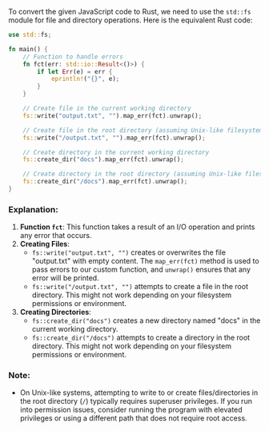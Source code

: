  To convert the given JavaScript code to Rust, we need to use the `std::fs` module for file and directory operations. Here is the equivalent Rust code:

```rust
use std::fs;

fn main() {
    // Function to handle errors
    fn fct(err: std::io::Result<()>) {
        if let Err(e) = err {
            eprintln!("{}", e);
        }
    }

    // Create file in the current working directory
    fs::write("output.txt", "").map_err(fct).unwrap();

    // Create file in the root directory (assuming Unix-like filesystem)
    fs::write("/output.txt", "").map_err(fct).unwrap();

    // Create directory in the current working directory
    fs::create_dir("docs").map_err(fct).unwrap();

    // Create directory in the root directory (assuming Unix-like filesystem)
    fs::create_dir("/docs").map_err(fct).unwrap();
}
```

### Explanation:
1. **Function `fct`**: This function takes a result of an I/O operation and prints any error that occurs.
2. **Creating Files**: 
   - `fs::write("output.txt", "")` creates or overwrites the file "output.txt" with empty content. The `map_err(fct)` method is used to pass errors to our custom function, and `unwrap()` ensures that any error will be printed.
   - `fs::write("/output.txt", "")` attempts to create a file in the root directory. This might not work depending on your filesystem permissions or environment.
3. **Creating Directories**: 
   - `fs::create_dir("docs")` creates a new directory named "docs" in the current working directory.
   - `fs::create_dir("/docs")` attempts to create a directory in the root directory. This might not work depending on your filesystem permissions or environment.

### Note:
- On Unix-like systems, attempting to write to or create files/directories in the root directory (`/`) typically requires superuser privileges. If you run into permission issues, consider running the program with elevated privileges or using a different path that does not require root access.
